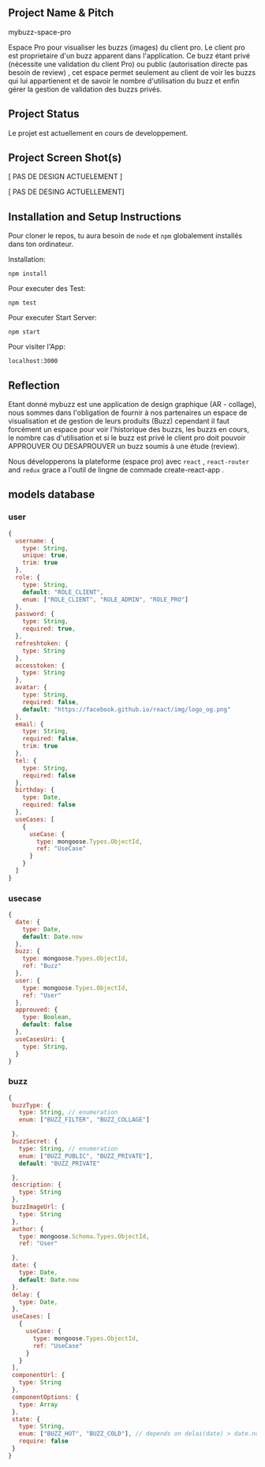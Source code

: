 ## Project Name & Pitch

mybuzz-space-pro

Espace Pro pour visualiser les buzzs (images) du client pro. Le client pro est proprietaire d'un buzz apparent dans l'application. Ce buzz étant privé (nécessite une validation du client Pro)  ou public (autorisation directe pas besoin de review) , cet espace permet seulement au client de voir les buzzs qui lui appartienent et de savoir le nombre d'utilisation du buzz et enfin gérer la gestion de validation des buzzs privés.

## Project Status

Le projet est actuellement en cours de developpement.

## Project Screen Shot(s)  

[ PAS DE DESIGN ACTUELEMENT ]

[ PAS DE DESING ACTUELLEMENT]

## Installation and Setup Instructions
 

Pour cloner le repos, tu aura besoin de `node` et `npm` globalement installés dans ton ordinateur.  

Installation:

`npm install`  

Pour executer des Test:  

`npm test`  

Pour executer Start Server:

`npm start`  

Pour visiter l'App:

`localhost:3000`  

## Reflection

Etant donné mybuzz est une application de design graphique (AR - collage), nous sommes dans l'obligation de fournir à nos partenaires un espace de visualisation et de gestion de leurs produits (Buzz) cependant il faut forcément un espace pour voir l'historique des buzzs, les buzzs en cours, le nombre cas d'utilisation et si le buzz est privé le client pro doit pouvoir APPROUVER OU DESAPROUVER un buzz soumis à une étude (review).

Nous développerons la plateforme (espace pro) avec  `react` , `react-router` and `redux` grace a l'outil de lingne de commade create-react-app .  

## models database

### user
```javascript
{
  username: {
    type: String,
    unique: true,
    trim: true
  },
  role: {
    type: String,
    default: "ROLE_CLIENT",
    enum: ["ROLE_CLIENT", "ROLE_ADMIN", "ROLE_PRO"]
  },
  password: {
    type: String,
    required: true,
  },
  refreshtoken: {
    type: String
  },
  accesstoken: {
    type: String
  },
  avatar: {
    type: String,
    required: false,
    default: "https://facebook.github.io/react/img/logo_og.png"
  },
  email: {
    type: String,
    required: false,
    trim: true
  },
  tel: {
    type: String,
    required: false
  },
  birthday: {
    type: Date,
    required: false
  },
  useCases: [
    {
      useCase: {
        type: mongoose.Types.ObjectId,
        ref: "UseCase"
      }
    }
  ]
}
```

### usecase
```javascript
{
  date: {
    type: Date,
    default: Date.now
  },
  buzz: {
    type: mongoose.Types.ObjectId,
    ref: "Buzz"
  },
  user: {
    type: mongoose.Types.ObjectId,
    ref: "User"
  },
  approuved: {
    type: Boolean,
    default: false
  },
  useCasesUri: {
    type: String,
  }
}
```

### buzz
 ```javascript
{
  buzzType: {
    type: String, // enumeration
    enum: ["BUZZ_FILTER", "BUZZ_COLLAGE"]

  },
  buzzSecret: {
    type: String, // enumeration
    enum: ["BUZZ_PUBLIC", "BUZZ_PRIVATE"],
    default: "BUZZ_PRIVATE"

  },
  description: {
    type: String
  },
  buzzImageUrl: {
    type: String
  },
  author: {
    type: mongoose.Schema.Types.ObjectId,
    ref: "User"

  },
  date: {
    type: Date,
    default: Date.now
  },
  delay: {
    type: Date,
  },
  useCases: [
    {
      useCase: {
        type: mongoose.Types.ObjectId,
        ref: "UseCase"
      }
    }
  ],
  componentUrl: {
    type: String
  },
  componentOptions: {
    type: Array
  },
  state: {
    type: String,
    enum: ["BUZZ_HOT", "BUZZ_COLD"], // depends on delai(date) > date.now
    require: false
  }
}
```
